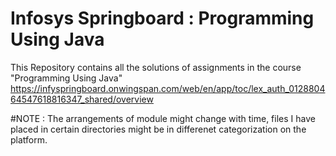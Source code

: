 # Infosys Springboard : Programming Using Java
This Repository contains all the solutions of assignments in the course "Programming Using Java"  
https://infyspringboard.onwingspan.com/web/en/app/toc/lex_auth_012880464547618816347_shared/overview

#NOTE : The arrangements of module might change with time, files I have placed in certain directories might be in differenet categorization on the platform.

